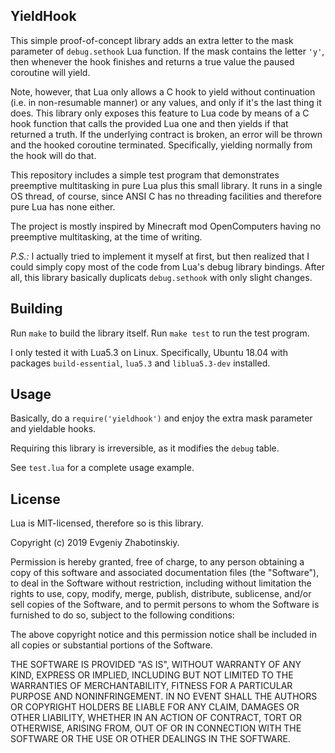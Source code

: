 YieldHook
---------

This simple proof-of-concept library adds an extra letter to the mask parameter
of `debug.sethook` Lua function. If the mask contains the letter `'y'`, then
whenever the hook finishes and returns a true value the paused coroutine will
yield.

Note, however, that Lua only allows a C hook to yield without continuation
(i.e. in non-resumable manner) or any values, and only if it's the last
thing it does. This library only exposes this feature to Lua code by means
of a C hook function that calls the provided Lua one and then yields if
that returned a truth. If the underlying contract is broken, an error will
be thrown and the hooked coroutine terminated. Specifically, yielding normally
from the hook will do that.

This repository includes a simple test program that demonstrates preemptive
multitasking in pure Lua plus this small library. It runs in a single OS
thread, of course, since ANSI C has no threading facilities and therefore
pure Lua has none either.

The project is mostly inspired by Minecraft mod OpenComputers having no
preemptive multitasking, at the time of writing.

*P.S.:*
I actually tried to implement it myself at first, but then realized that I
could simply copy most of the code from Lua's debug library bindings. After
all, this library basically duplicats `debug.sethook` with only slight changes.

Building
--------

Run `make` to build the library itself.
Run `make test` to run the test program.

I only tested it with Lua5.3 on Linux. Specifically, Ubuntu 18.04 with
packages `build-essential`, `lua5.3` and `liblua5.3-dev` installed.

Usage
-----

Basically, do a `require('yieldhook')` and enjoy the
extra mask parameter and yieldable hooks.

Requiring this library is irreversible, as it modifies the `debug` table.

See `test.lua` for a complete usage example.

License
-------

Lua is MIT-licensed, therefore so is this library.

Copyright (c) 2019 Evgeniy Zhabotinskiy.

Permission is hereby granted, free of charge, to any person obtaining a copy of
this software and associated documentation files (the "Software"), to deal in
the Software without restriction, including without limitation the rights to
use, copy, modify, merge, publish, distribute, sublicense, and/or sell copies
of the Software, and to permit persons to whom the Software is furnished to do
so, subject to the following conditions:

The above copyright notice and this permission notice shall be included in all
copies or substantial portions of the Software.

THE SOFTWARE IS PROVIDED "AS IS", WITHOUT WARRANTY OF ANY KIND, EXPRESS OR
IMPLIED, INCLUDING BUT NOT LIMITED TO THE WARRANTIES OF MERCHANTABILITY,
FITNESS FOR A PARTICULAR PURPOSE AND NONINFRINGEMENT. IN NO EVENT SHALL
THE AUTHORS OR COPYRIGHT HOLDERS BE LIABLE FOR ANY CLAIM, DAMAGES OR OTHER
LIABILITY, WHETHER IN AN ACTION OF CONTRACT, TORT OR OTHERWISE, ARISING
FROM, OUT OF OR IN CONNECTION WITH THE SOFTWARE OR THE USE OR OTHER
DEALINGS IN THE SOFTWARE.

